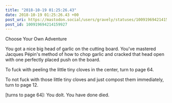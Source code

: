 ```yaml
---
title: "2018-10-19 01:25:26.43"
date: 2018-10-19 01:25:26.43 +00
post_uri: https://mastodon.social/users/gravely/statuses/100919694214159927
post_id: 100919694214159927
---
```

Choose Your Own Adventure

You got a nice big head of garlic on the cutting board. You've mastered Jacques Pépin's method of how to chop garlic and cracked that head open with one perfectly placed push on the board.

To fuck with peeling the little tiny cloves in the center, turn to page 64.

To not fuck with those little tiny cloves and just compost them immediately, turn to page 12.

[turns to page 64]: You dolt. You have done died.


